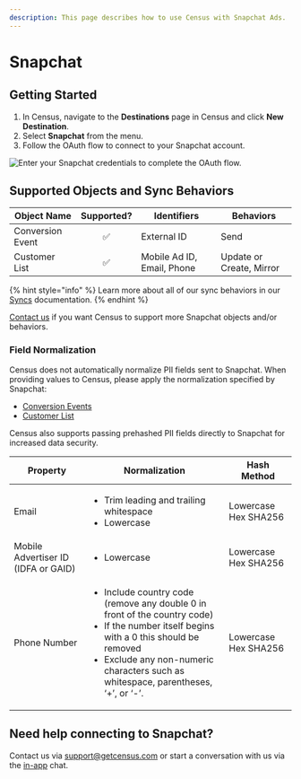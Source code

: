 ```yaml
---
description: This page describes how to use Census with Snapchat Ads.
---
```


# Snapchat

## ​Getting Started

1. In Census, navigate to the **Destinations** page in Census and click **New Destination**.
2. Select **Snapchat** from the menu.
3. Follow the OAuth flow to connect to your Snapchat account.

![Enter your Snapchat credentials to complete the OAuth flow.](<../.gitbook/assets/Screen Shot 2022-04-25 at 4.23.34 PM.png>)

## Supported Objects and Sync Behaviors <a href="#supported-objects-and-sync-behaviors" id="supported-objects-and-sync-behaviors"></a>

| **Object Name**  | **Supported?** | **Identifiers**            | **Behaviors**            |
| ---------------- | :------------: | -------------------------- | ------------------------ |
| Conversion Event |        ✅       | External ID                | Send                     |
| Customer List    |        ✅       | Mobile Ad ID, Email, Phone | Update or Create, Mirror |

{% hint style="info" %}
Learn more about all of our sync behaviors in our [Syncs](../syncs/core-concept/#sync-behaviors) documentation.
{% endhint %}

[Contact us](mailto:support@getcensus.com) if you want Census to support more Snapchat objects and/or behaviors.

### Field Normalization

Census does not automatically normalize PII fields sent to Snapchat. When providing values to Census, please apply the normalization specified by Snapchat:

* [Conversion Events](https://developers.snap.com/api/marketing-api/Conversions-API/BestPractices)
* [Customer List](https://developers.snap.com/api/marketing-api/Ads-API/customer-lists)

Census also supports passing prehashed PII fields directly to Snapchat for increased data security.

| Property                            | Normalization                                                                                                                                                                                                                                          | Hash Method          |
| ----------------------------------- | ------------------------------------------------------------------------------------------------------------------------------------------------------------------------------------------------------------------------------------------------------ | -------------------- |
| Email                               | <ul><li>Trim leading and trailing whitespace</li><li>Lowercase</li></ul>                                                                                                                                                                               | Lowercase Hex SHA256 |
| Mobile Advertiser ID (IDFA or GAID) | <ul><li>Lowercase</li></ul>                                                                                                                                                                                                                            | Lowercase Hex SHA256 |
| Phone Number                        | <ul><li>Include country code (remove any double 0 in front of the country code)</li><li>If the number itself begins with a 0 this should be removed</li><li>Exclude any non-numeric characters such as whitespace, parentheses, ‘+’, or ‘-’.</li></ul> | Lowercase Hex SHA256 |

## Need help connecting to Snapchat?

Contact us via support@getcensus.com or start a conversation with us via the [in-app](https://app.getcensus.com/) chat.
